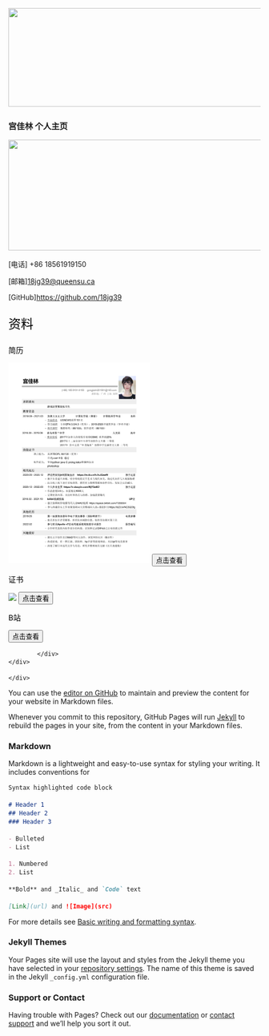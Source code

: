 
<img src="https://hakaimg.com/i/2022/03/18/qjpe82.jpg" 
width
="681" 
height
="197">

### 宫佳林 个人主页

<img src="https://hakaimg.com/i/2022/03/18/quhgjn.jpg" 
width
="681" 
height
="220.8">

[电话] +86 18561919150

[邮箱]<a href="mailto:18jg39@queensu.ca">18jg39@queensu.ca</a>

[GitHub]<a href="https://github.com/18jg39">https://github.com/18jg39</a>


<p style = "color:black;font-size:25px;">资料</p>

<div id="资料">
		<div class = "简历">
			<p style = "text-align:left;color:black;font-size:15px;">简历</p>
				<img src="应聘游戏运营_宫佳林_女王大学_18561919150.pdf" height = 400>
			<button onclick="window.location.href = '应聘游戏运营_宫佳林_女王大学_18561919150.pdf'" class="button" style="vertical-align:right"><span>点击查看 </span></button>
			</div>
	<div id="PPT_Pres">
		<div class = "证书">
			<p style = "text-align:left;color:black;font-size:15px;">证书</p>
				<img src="A1/Presentation.jpg" height = 150>
			<button onclick="window.location.href = 'A1/A1-slits.pptx'" class="button"><span>点击查看 </span></button>
			</div>
		<div class = "B站">
				<p style = "text-align:left;color:black;font-size:15px;">B站</p>
				<button onclick="window.location.href = 'https://space.bilibili.com/7359304'" class="button" style="vertical-align:right"><span>点击查看 </span></button>
				
			</div>
	</div>
		
	</div>



<style> #container { width: 800px; height: 340px; display: flex; display: -webkit-flex; flex-direction: row; flex-wrap: nowrap; justify-content: space-around; align-items: flex-start } .a { border: 1px solid black; padding: 10px; width: 250px; height: 320px; border: 5px solid gray; text-align: justify; }
.img_center{ display: block; margin-left: auto; margin-right: auto; width: 70%; border-radius: 50%; }

.text_center{ text-align: center; }

</style>

You can use the [editor on GitHub](https://github.com/18JG39/gongjialin/edit/gh-pages/index.md) to maintain and preview the content for your website in Markdown files.

Whenever you commit to this repository, GitHub Pages will run [Jekyll](https://jekyllrb.com/) to rebuild the pages in your site, from the content in your Markdown files.

### Markdown

Markdown is a lightweight and easy-to-use syntax for styling your writing. It includes conventions for

```markdown
Syntax highlighted code block

# Header 1
## Header 2
### Header 3

- Bulleted
- List

1. Numbered
2. List

**Bold** and _Italic_ and `Code` text

[Link](url) and ![Image](src)
```

For more details see [Basic writing and formatting syntax](https://docs.github.com/en/github/writing-on-github/getting-started-with-writing-and-formatting-on-github/basic-writing-and-formatting-syntax).

### Jekyll Themes

Your Pages site will use the layout and styles from the Jekyll theme you have selected in your [repository settings](https://github.com/18JG39/gongjialin/settings/pages). The name of this theme is saved in the Jekyll `_config.yml` configuration file.

### Support or Contact

Having trouble with Pages? Check out our [documentation](https://docs.github.com/categories/github-pages-basics/) or [contact support](https://support.github.com/contact) and we’ll help you sort it out.
